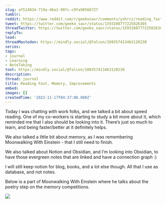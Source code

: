 ```yaml
---
slug: af514034-719a-46a2-90fc-c9fa90566727
tumblr:
reddit: https://www.reddit.com/r/geekosaur/comments/yxhrcz/reading_fast_memory_improvements/
tweet: https://twitter.com/geeko_saur/status/1593108777225826305
threadTwitter: https://twitter.com/geeko_saur/status/1593108777225826305
replyTo:
lead:
threadMastodon: https://mindly.social/@falcon/109357413463120230
series:
tags:
- journal
- Learning
- NoteTaking
toot: https://mindly.social/@falcon/109357413463120230
description:
thread: journal
title: Reading Fast, Memory, Improvements
embed:
images: []
createdTime: '2022-11-17T04:37:00.000Z'
---
```


Today I was chatting with work folks, and we talked a bit about speed reading. One of my co-workers is starting to study a bit more about it, which reminded me that I also should be looking into it. There’s just so much to learn, and being faster/better at it definitely helps.

We also talked a little bit about memory, as I was remembering Moonwalking With Einstein - that I still need to finish.

We also talked about Notion and Obsidian, and I’m looking into Obsidian, to have those evergreen notes that are linked and have a connection graph :) 

I will still keep notion for blog, books, and a lot else though. All that I use as database, and not notes.

Below is a part of Moonwalking With Einstein where he talks about the poetry step on the memory competitions.

![](/img/notion/af514034-719a-46a2-90fc-c9fa90566727/1EXHewtFfU-586.jpeg)